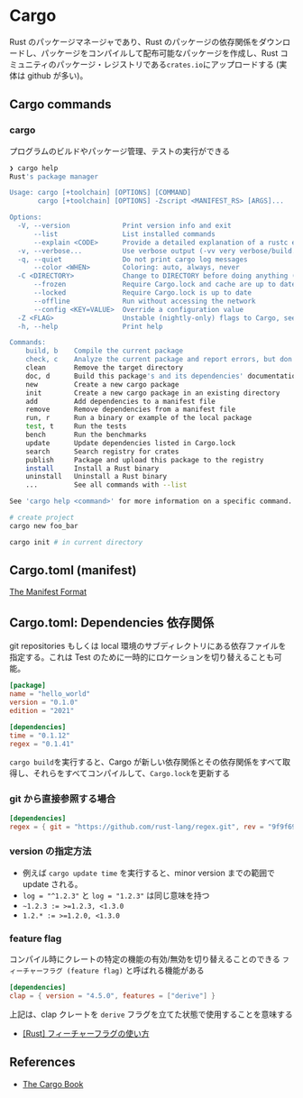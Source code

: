 # Cargo

Rust のパッケージマネージャであり、Rust のパッケージの依存関係をダウンロードし、パッケージをコンパイルして配布可能なパッケージを作成し、Rust コミュニティのパッケージ・レジストリである`crates.io`にアップロードする (実体は github が多い)。

## Cargo commands

### cargo

プログラムのビルドやパッケージ管理、テストの実行ができる

```sh
❯ cargo help
Rust's package manager

Usage: cargo [+toolchain] [OPTIONS] [COMMAND]
       cargo [+toolchain] [OPTIONS] -Zscript <MANIFEST_RS> [ARGS]...

Options:
  -V, --version             Print version info and exit
      --list                List installed commands
      --explain <CODE>      Provide a detailed explanation of a rustc error message
  -v, --verbose...          Use verbose output (-vv very verbose/build.rs output)
  -q, --quiet               Do not print cargo log messages
      --color <WHEN>        Coloring: auto, always, never
  -C <DIRECTORY>            Change to DIRECTORY before doing anything (nightly-only)
      --frozen              Require Cargo.lock and cache are up to date
      --locked              Require Cargo.lock is up to date
      --offline             Run without accessing the network
      --config <KEY=VALUE>  Override a configuration value
  -Z <FLAG>                 Unstable (nightly-only) flags to Cargo, see 'cargo -Z help' for details
  -h, --help                Print help

Commands:
    build, b    Compile the current package
    check, c    Analyze the current package and report errors, but don't build object files
    clean       Remove the target directory
    doc, d      Build this package's and its dependencies' documentation
    new         Create a new cargo package
    init        Create a new cargo package in an existing directory
    add         Add dependencies to a manifest file
    remove      Remove dependencies from a manifest file
    run, r      Run a binary or example of the local package
    test, t     Run the tests
    bench       Run the benchmarks
    update      Update dependencies listed in Cargo.lock
    search      Search registry for crates
    publish     Package and upload this package to the registry
    install     Install a Rust binary
    uninstall   Uninstall a Rust binary
    ...         See all commands with --list

See 'cargo help <command>' for more information on a specific command.
```

```sh
# create project
cargo new foo_bar

cargo init # in current directory
```

## Cargo.toml (manifest)

[The Manifest Format](https://doc.rust-lang.org/cargo/reference/manifest.html)

## Cargo.toml: Dependencies 依存関係

git repositories もしくは local 環境のサブディレクトリにある依存ファイルを指定する。これは Test のために一時的にロケーションを切り替えることも可能。

```toml
[package]
name = "hello_world"
version = "0.1.0"
edition = "2021"

[dependencies]
time = "0.1.12"
regex = "0.1.41"
```

`cargo build`を実行すると、Cargo が新しい依存関係とその依存関係をすべて取得し、それらをすべてコンパイルして、`Cargo.lock`を更新する

### git から直接参照する場合

```toml
[dependencies]
regex = { git = "https://github.com/rust-lang/regex.git", rev = "9f9f693" }
```

### version の指定方法

- 例えば `cargo update time` を実行すると、minor version までの範囲で update される。
- `log = "^1.2.3"` と `log = "1.2.3"` は同じ意味を持つ
- `~1.2.3 := >=1.2.3, <1.3.0`
- `1.2.* := >=1.2.0, <1.3.0`

### feature flag

コンパイル時にクレートの特定の機能の有効/無効を切り替えることのできる `フィーチャーフラグ (feature flag)` と呼ばれる機能がある

```toml
[dependencies]
clap = { version = "4.5.0", features = ["derive"] }
```

上記は、clap クレートを `derive` フラグを立てた状態で使用することを意味する

- [[Rust] フィーチャーフラグの使い方](https://qiita.com/osanshouo/items/43271813b5d62e89d598)

## References

- [The Cargo Book](https://doc.rust-lang.org/cargo/index.html)
